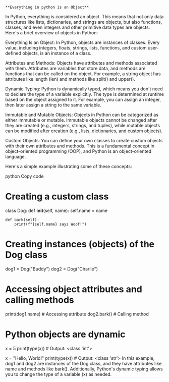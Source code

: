     **Everything in python is an Object**


In Python, everything is considered an object. This means that not only data structures like lists, dictionaries, and strings are objects, but also functions, classes, and even integers and other primitive data types are objects. Here's a brief overview of objects in Python:

Everything Is an Object: In Python, objects are instances of classes. Every value, including integers, floats, strings, lists, functions, and custom user-defined objects, is an instance of a class.

Attributes and Methods: Objects have attributes and methods associated with them. Attributes are variables that store data, and methods are functions that can be called on the object. For example, a string object has attributes like length (len) and methods like split() and upper().

Dynamic Typing: Python is dynamically typed, which means you don't need to declare the type of a variable explicitly. The type is determined at runtime based on the object assigned to it. For example, you can assign an integer, then later assign a string to the same variable.

Immutable and Mutable Objects: Objects in Python can be categorized as either immutable or mutable. Immutable objects cannot be changed after they are created (e.g., integers, strings, and tuples), while mutable objects can be modified after creation (e.g., lists, dictionaries, and custom objects).

Custom Objects: You can define your own classes to create custom objects with their own attributes and methods. This is a fundamental concept in object-oriented programming (OOP), and Python is an object-oriented language.

Here's a simple example illustrating some of these concepts:

python
Copy code
# Creating a custom class
class Dog:
    def __init__(self, name):
        self.name = name

    def bark(self):
        print(f"{self.name} says Woof!")

# Creating instances (objects) of the Dog class
dog1 = Dog("Buddy")
dog2 = Dog("Charlie")

# Accessing object attributes and calling methods
print(dog1.name)  # Accessing attribute
dog2.bark()       # Calling method

# Python objects are dynamic
x = 5
print(type(x))    # Output: <class 'int'>

x = "Hello, World!"
print(type(x))    # Output: <class 'str'>
In this example, dog1 and dog2 are instances of the Dog class, and they have attributes like name and methods like bark(). Additionally, Python's dynamic typing allows you to change the type of a variable (x) as needed.
